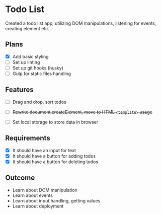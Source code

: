 # Todo List

Created a todo list app, utilizing DOM manipulations, listening for events, creating element etc.

## Plans

* [x] Add basic styling
* [ ] Set up linting
* [ ] Set up git hooks (husky)
* [ ] Gulp for static files handling

## Features
* [ ] Drag and drop, sort todos
* [ ] ~~Rewrite document.createElement, move to HTML ```<template>``` usage~~
* [ ] Set local storage to store data in browser


## Requirements

* [x] It should have an input for text
* [x] It should have a button for adding todos
* [x] It should have a button for deleting todos

## Outcome
* Learn about DOM manipulation
* Learn about events
* Learn about input handling, getting values
* Learn about deployment

